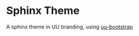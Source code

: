 # Sphinx Theme

A sphinx theme in UU branding, using [uu-bootstrap](https://github.com/DH-IT-Portal-Development/bootstrap-theme)
